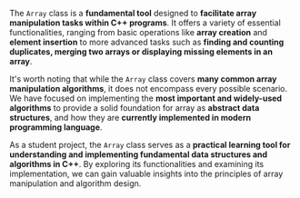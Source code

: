 The `Array` class is a **fundamental tool** designed to **facilitate array manipulation tasks within C++ programs**. It offers a variety of essential functionalities, ranging from basic operations like **array creation** and **element insertion** to more advanced tasks such as **finding and counting duplicates, merging two arrays or displaying missing elements in an array**.

It's worth noting that while the `Array` class covers **many common array manipulation algorithms**, it does not encompass every possible scenario. We have focused on implementing the **most important and widely-used algorithms** to provide a solid foundation for array as **abstract data structures**, and how they are **currently implemented in modern programming language**.

As a student project, the `Array` class serves as a **practical learning tool for understanding and implementing fundamental data structures and algorithms in C++**. By exploring its functionalities and examining its implementation, we can gain valuable insights into the principles of array manipulation and algorithm design.

